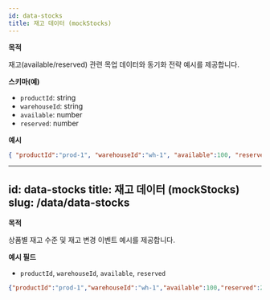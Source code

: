 ```yaml
---
id: data-stocks
title: 재고 데이터 (mockStocks)
---
```


**목적**

재고(available/reserved) 관련 목업 데이터와 동기화 전략 예시를 제공합니다.

**스키마(예)**

- `productId`: string
- `warehouseId`: string
- `available`: number
- `reserved`: number

**예시**

```json
{ "productId":"prod-1", "warehouseId":"wh-1", "available":100, "reserved":5 }
```

---
id: data-stocks
title: 재고 데이터 (mockStocks)
slug: /data/data-stocks
---

**목적**

상품별 재고 수준 및 재고 변경 이벤트 예시를 제공합니다.

**예시 필드**

- `productId`, `warehouseId`, `available`, `reserved`

```json
{"productId":"prod-1","warehouseId":"wh-1","available":100,"reserved":2}
```
